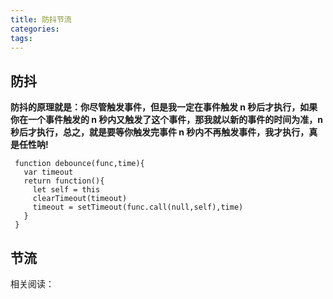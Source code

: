 ```yaml
---
title: 防抖节流
categories:
tags:
---
```


## 防抖

**防抖的原理就是：你尽管触发事件，但是我一定在事件触发 n 秒后才执行，如果你在一个事件触发的 n 秒内又触发了这个事件，那我就以新的事件的时间为准，n 秒后才执行，总之，就是要等你触发完事件 n 秒内不再触发事件，我才执行，真是任性呐!**

```
 function debounce(func,time){
   var timeout
   return function(){
     let self = this
     clearTimeout(timeout)
     timeout = setTimeout(func.call(null,self),time)
   }
 }
```

## 节流

相关阅读：
